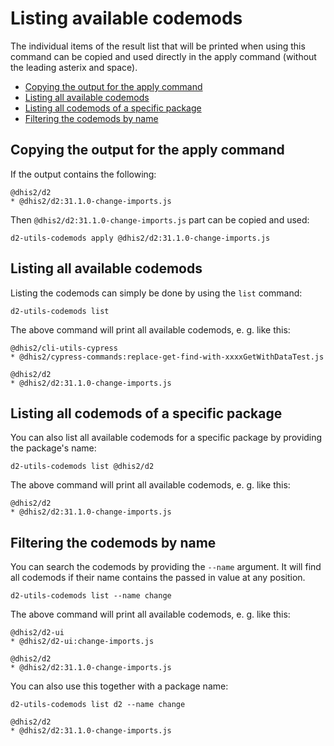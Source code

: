 # Listing available codemods

The individual items of the result list that will be printed when using this
command can be copied and used directly in the apply command (without the
leading asterix and space).

-   [Copying the output for the apply
    command](#copying-the-output-for-the-apply-command)
-   [Listing all available codemods](#listing-all-available-codemods)
-   [Listing all codemods of a specific
    package](#listing-all-codemods-of-a-specific-package)
-   [Filtering the codemods by name](#filtering-the-codemods-by-name)

## Copying the output for the apply command

If the output contains the following:

```
@dhis2/d2
* @dhis2/d2:31.1.0-change-imports.js
```

Then `@dhis2/d2:31.1.0-change-imports.js` part can be copied and used:

```
d2-utils-codemods apply @dhis2/d2:31.1.0-change-imports.js
```

## Listing all available codemods

Listing the codemods can simply be done by using the `list` command:

```
d2-utils-codemods list
```

The above command will print all available codemods, e. g. like this:

```
@dhis2/cli-utils-cypress
* @dhis2/cypress-commands:replace-get-find-with-xxxxGetWithDataTest.js

@dhis2/d2
* @dhis2/d2:31.1.0-change-imports.js
```

## Listing all codemods of a specific package

You can also list all available codemods for a specific package by providing
the package's name:

```
d2-utils-codemods list @dhis2/d2
```

The above command will print all available codemods, e. g. like this:

```
@dhis2/d2
* @dhis2/d2:31.1.0-change-imports.js
```

## Filtering the codemods by name

You can search the codemods by providing the `--name` argument. It will find
all codemods if their name contains the passed in value at any position.

```
d2-utils-codemods list --name change
```

The above command will print all available codemods, e. g. like this:

```
@dhis2/d2-ui
* @dhis2/d2-ui:change-imports.js

@dhis2/d2
* @dhis2/d2:31.1.0-change-imports.js
```

You can also use this together with a package name:

```
d2-utils-codemods list d2 --name change
```

```
@dhis2/d2
* @dhis2/d2:31.1.0-change-imports.js
```

